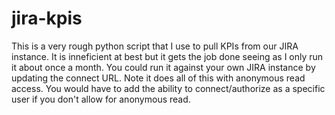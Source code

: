 # jira-kpis
This is a very rough python script that I use to pull KPIs from our JIRA instance. It is inneficient at best but it gets the job done seeing as I only run it about once a month. You could run it against your own JIRA instance by updating the connect URL. Note it does all of this with anonymous read access. You would have to add the ability to connect/authorize as a specific user if you don't allow for anonymous read.
